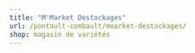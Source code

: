 ```yaml
---
title: "M'Market Destockages"
url: /pontault-combault/mmarket-destockages/
shop: magasin de variétés
---
```

